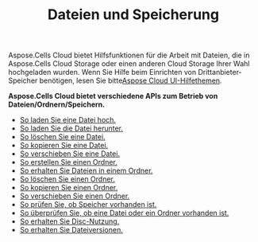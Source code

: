 ﻿---
title: Dateien und Speicherung
second_title: Aspose.Cells Cloud Documen
type: docs
url: /de/files-and-storage/
aliases: [/working-with-files-and-storage-using-aspose-cells-cloud/]
keywords: Learn how to work with Aspose Cells Cloud file storage
description: Erfahren Sie, wie Sie mit Aspose Cells Cloud-Dateispeicher arbeiten. SDK unterstützt verschiedene Entwicklungssprachen. Dazu gehören Android, C#, Go, Java, NodeJS, Perl, PHP, Python, Ruby und Swift
weight: 100
kwords: Excel, Office Cloud, REST API, Tabellenkalkulation, PDF, CSV, Json, Markdwon, Dateien und Speicher
---
Aspose.Cells Cloud bietet Hilfsfunktionen für die Arbeit mit Dateien, die in Aspose.Cells Cloud Storage oder einen anderen Cloud Storage Ihrer Wahl hochgeladen wurden. Wenn Sie Hilfe beim Einrichten von Drittanbieter-Speicher benötigen, lesen Sie bitte[Aspose Cloud UI-Hilfethemen](https://docs.aspose.cloud/display/totalcloud/Aspose+Cloud+UI+Help+Topics).

**Aspose.Cells Cloud bietet verschiedene APIs zum Betrieb von Dateien/Ordnern/Speichern.**
- [So laden Sie eine Datei hoch.](/cells/de/file/upload/)
- [So laden Sie die Datei herunter.](/cells/de/file/download/)
- [So löschen Sie eine Datei.](/cells/de/file/delete/)
- [So kopieren Sie eine Datei.](/cells/de/file/copy/)
- [So verschieben Sie eine Datei.](/cells/de/file/move/)
- [So erstellen Sie einen Ordner.](/cells/de/folder/create/)
- [So erhalten Sie Dateien in einem Ordner.](/cells/de/folder/get-files/)
- [So löschen Sie einen Ordner.](/cells/de/folder/delete/)
- [So kopieren Sie einen Ordner.](/cells/de/folder/copy/)
- [So verschieben Sie einen Ordner.](/cells/de/folder/move/)
- [So prüfen Sie, ob Speicher vorhanden ist.](/cells/de/storage/exist/)
- [So überprüfen Sie, ob eine Datei oder ein Ordner vorhanden ist.](/cells/de/storage/object-exists/)
- [So erhalten Sie Disc-Nutzung.](/cells/de/storage/disc-usage/)
- [So erhalten Sie Dateiversionen.](/cells/de/storage/file-versions/)    
